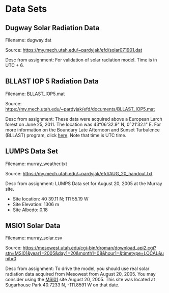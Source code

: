 # Data Sets

## Dugway Solar Radiation Data 

Filename: dugway.dat

Source: https://my.mech.utah.edu/~pardyjak/efd/solar071901.dat

Desc from assignment: For validation of solar radiation model. Time is in UTC + 6. 

## BLLAST IOP 5 Radiation Data 

Filename: BLLAST_IOP5.mat

Source: https://my.mech.utah.edu/~pardyjak/efd/documents/BLLAST_IOP5.mat

Desc from assignment: These data were acquired above a European Larch forest on June 25, 2011. The location was 43°06'32.9" N, 0°21'32.1" E. For more information on the Boundary Late Afternoon and Sunset Turbulence (BLLAST) program, click [here](http://bllast.sedoo.fr/campaigns/2011/). Note that time is UTC time.

## LUMPS Data Set

Filename: murray_weather.txt

Source: https://my.mech.utah.edu/~pardyjak/efd/AUG_20_handout.txt

Desc from assignment: LUMPS Data set for August 20, 2005 at the Murray site. 
- Site location: 40 39.11 N; 111 55.19 W
- Site Elevation: 1306 m
- Site Albedo: 0.18 

## MSI01 Solar Data

Filename: murray_solar.csv

Source: https://mesowest.utah.edu/cgi-bin/droman/download_api2.cgi?stn=MSI01&year1=2005&day1=20&month1=08&hour1=&timetype=LOCAL&unit=0

Desc from assignment: To drive the model, you should use real solar radiation data acquired from Mesowest from August 20, 2005. You may consider using the [MSI01](http://mesowest.utah.edu/cgi-bin/droman/meso_base.cgi?product=&past=1&stn=MSI01&unit=0&time=LOCAL&day1=20&month1=08&year1=2005&hour1=24) site August 20, 2005. This site was located at Sugarhouse Park 40.7233 N, -111.8591 W on that date.

 